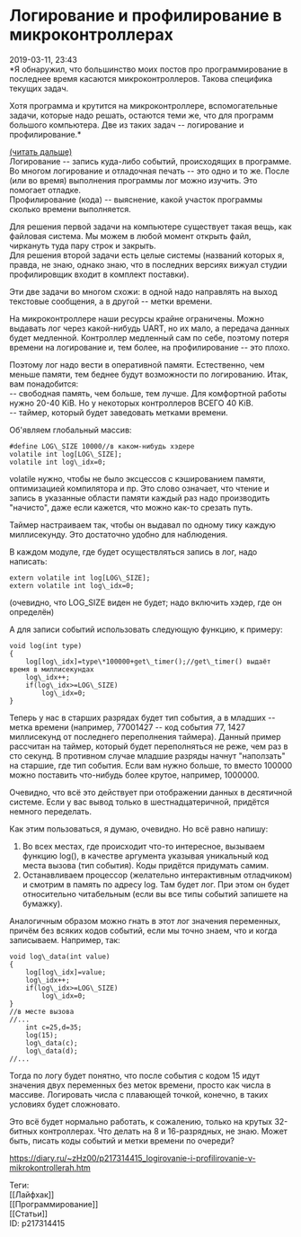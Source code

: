 Логирование и профилирование в микроконтроллерах
=================================================

   
 2019-03-11, 23:43   
   *Я обнаружил, что большинство моих постов про программирование в последнее время касаются микроконтроллеров. Такова специфика текущих задач.   
   
 Хотя программа и крутится на микроконтроллере, вспомогательные задачи, которые надо решать, остаются теми же, что для программ большого компьютера. Две из таких задач -- логирование и профилирование.*    
   
  [(читать дальше)](https://zHz00.diary.ru/p217314415.htm?index=1#linkmore217314415m1)      
 Логирование -- запись куда-либо событий, происходящих в программе. Во многом логирование и отладочная печать -- это одно и то же. После (или во время) выполнения программы лог можно изучить. Это помогает отладке.   
 Профилирование (кода) -- выяснение, какой участок программы сколько времени выполняется.   
   
 Для решения первой задачи на компьютере существует такая вещь, как файловая система. Мы можем в любой момент открыть файл, чиркануть туда пару строк и закрыть.   
 Для решения второй задачи есть целые системы (названий которых я, правда, не знаю, однако знаю, что в последних версиях вижуал студии профилировщик входит в комплект поставки).   
   
 Эти две задачи во многом схожи: в одной надо направлять на выход текстовые сообщения, а в другой -- метки времени.   
   
 На микроконтроллере наши ресурсы крайне ограничены. Можно выдавать лог через какой-нибудь UART, но их мало, а передача данных будет медленной. Контроллер медленный сам по себе, поэтому потеря времени на логирование и, тем более, на профилирование -- это плохо.   
   
 Поэтому лог надо вести в оперативной памяти. Естественно, чем меньше памяти, тем беднее будут возможности по логированию. Итак, вам понадобится:   
 -- свободная память, чем больше, тем лучше. Для комфортной работы нужно 20-40 KiB. Но у некоторых контроллеров ВСЕГО 40 KiB.   
 -- таймер, который будет заведовать метками времени.   
   
 Об'являем глобальный массив:   
   
 
```
#define LOG\_SIZE 10000//в каком-нибудь хэдере  
volatile int log[LOG\_SIZE];  
volatile int log\_idx=0;
```
   
 volatile нужно, чтобы не было эксцессов с кэшированием памяти, оптимизацией компилятора и пр. Это слово означает, что чтение и запись в указанные области памяти каждый раз надо производить "начисто", даже если кажется, что можно как-то срезать путь.   
   
 Таймер настраиваем так, чтобы он выдавал по одному тику каждую миллисекунду. Это достаточно удобно для наблюдения.   
   
 В каждом модуле, где будет осуществляться запись в лог, надо написать:   
   
 
```
extern volatile int log[LOG\_SIZE];  
extern volatile int log\_idx=0;
```
   
 (очевидно, что LOG\_SIZE виден не будет; надо включить хэдер, где он определён)   
   
 А для записи событий использовать следующую функцию, к примеру:   
   
 
```
void log(int type)  
{  
	log[log\_idx]=type\*100000+get\_timer();//get\_timer() выдаёт время в миллисекундах  
	log\_idx++;  
	if(log\_idx>=LOG\_SIZE)  
		log\_idx=0;  
}
```
   
 Теперь у нас в старших разрядах будет тип события, а в младших -- метка времени (например, 77001427 -- код события 77, 1427 миллисекунд от последнего переполнения таймера). Данный пример рассчитан на таймер, который будет переполняться не реже, чем раз в сто секунд. В противном случае младшие разряды начнут "наползать" на старшие, где тип события. Если вам нужно больше, то вместо 100000 можно поставить что-нибудь более крутое, например, 1000000.   
   
 Очевидно, что всё это действует при отображении данных в десятичной системе. Если у вас вывод только в шестнадцатеричной, придётся немного переделать.   
   
 Как этим пользоваться, я думаю, очевидно. Но всё равно напишу:   
   
 1. Во всех местах, где происходит что-то интересное, вызываем функцию log(), в качестве аргумента указывая уникальный код места вызова (тип события). Коды придётся придумать самим.   
 2. Останавливаем процессор (желательно интерактивным отладчиком) и смотрим в память по адресу log. Там будет лог. При этом он будет относительно читабельным (если вы все типы событий запишете на бумажку).   
   
 Аналогичным образом можно гнать в этот лог значения переменных, причём без всяких кодов событий, если мы точно знаем, что и когда записываем. Например, так:   
   
 
```
void log\_data(int value)  
{  
	log[log\_idx]=value;  
	log\_idx++;  
	if(log\_idx>=LOG\_SIZE)  
		log\_idx=0;  
}  
//в месте вызова  
//...  
	int c=25,d=35;  
	log(15);  
	log\_data(c);  
	log\_data(d);  
//...
```
   
 Тогда по логу будет понятно, что после события с кодом 15 идут значения двух переменных без меток времени, просто как числа в массиве. Логировать числа с плавающей точкой, конечно, в таких условиях будет сложновато.   
   
 Это всё будет нормально работать, к сожалению, только на крутых 32-битных контроллерах. Что делать на 8 и 16-разрядных, не знаю. Может быть, писать коды событий и метки времени по очереди?   
     
    
 <https://diary.ru/~zHz00/p217314415_logirovanie-i-profilirovanie-v-mikrokontrollerah.htm>   
   
 Теги:   
 [[Лайфхак]]   
 [[Программирование]]   
 [[Статьи]]   
 ID: p217314415